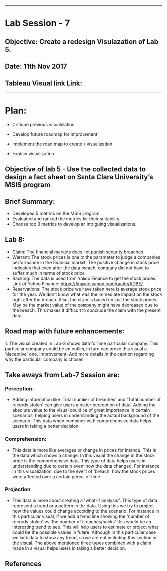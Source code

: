 ******************************************************************************************************************************

# Lab Session - 7

## Objective: Create a redesign Visulazation of Lab 5.

## Date: 11th Nov 2017

## Tableau Visual link Link: 

******************************************************************************************************************************

# Plan:

* Critique previous visualization


* Develop future roadmap for improvement
* Implement the road map to create a visualization
* Explain visualization 

## Objective of lab 5 - Use the collected data to design a fact sheet on Santa Clara University’s MSIS program
## Brief Summary:

* Developed 5 metrics on the MSIS program.
* Evaluated and ranked the metrics for their suitability.
* Choose top 3 metrics to  develop an intriguing visualizations.



## Lab 8: 

* Claim: The financial markets does not punish security breaches
* Warrant: The stock prices is one of the parameter to judge a companies performance in the financial market. The positive change in stock price indicates that even after the data breach, company did not have to suffer much in terms of stock price.
* Backing: The data is used from Yahoo Finance to get the stock prices. Link of Yahoo Finance: https://finance.yahoo.com/quote/ADBE/
* Reservations: The stock price we have taken here is average stock price for the year. We don’t know what was the immediate impact on the stock right after the breach. Also, the claim is based on just the stock prices. May be the market value of the company might have decreased due to the breach. This makes it difficult to conclude the claim with the present data.


## Road map with future enhancements:

1. The visual created in Lab-3 shows data for one particular company. This particular company could be an outlier, in turn can prove this visual a 'deceptive' one.
Improvement: Add more details in the caption regarding why the particular company is chosen.


## Take aways from Lab-7 Session are:

### Perception:
* Adding information like 'Total number of breaches' and 'Total number of records stolen' can give users a better perception of data. Adding the absolute value to the visual could be of great importance in certain scenarios, helping users in understanding the actaul background of the scenario. This data when combined with comprehensive data helps users in taking a better decision.
### Comprehension:
* This data is more like averages or change in prices for intance. This is the data which shows a change. In this visual the change in the stock price is the comprehensive data. This type of data helps users in understanding due to certain event how the data changed. For instance in this visualization, due to the event of 'breach' how the stock prices were affected over a certain period of time.
### Projection
* This data is more about creating a "what-if analysis". This type of data represent a trend or a pattern in the data. Using this we try to project how the values could change according to the scenario. For instance in this particular visual, if we add a trend line showing the 'number of records stolen' vs 'the number of breaches/hacks' this would be an interesting trend to see. This will help users to estimate or project what could be the possible values in future. Although in this particular case we lack data to show any trend, so we are not including this section in the visual.
The above mentioned three types combined with a claim made in a visual helps users in taking a better decision.

## References 



